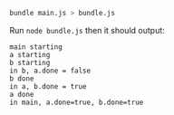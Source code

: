 ```bash
bundle main.js > bundle.js
```

Run `node bundle.js` then it should output:

```
main starting
a starting
b starting
in b, a.done = false
b done
in a, b.done = true
a done
in main, a.done=true, b.done=true
```
